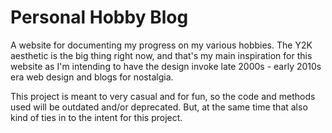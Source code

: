 # Personal Hobby Blog
A website for documenting my progress on my various hobbies. The Y2K aesthetic is the big thing right now, and that's my main inspiration for this website as I'm intending to have the design invoke late 2000s - early 2010s era web design and blogs for nostalgia.

This project is meant to very casual and for fun, so the code and methods used will be outdated and/or deprecated. But, at the same time that also kind of ties in to the intent for this project.